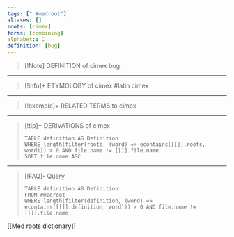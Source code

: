 ```yaml
---
tags: [" #medroot"]
aliases: []
roots: [cimex]
forms: [combining]
alphabet:: C
definition: [bug]
---
```

>[!Note] DEFINITION of cimex
>bug
_____
>[!info]+ ETYMOLOGY of cimex
>#latin cimex
_____
>[!example]+ RELATED TERMS to cimex
>	
_____
>[!tip]+ DERIVATIONS of cimex
>```dataview
>TABLE definition AS Definition 
>WHERE length(filter(roots, (word) => econtains([[]].roots, word))) > 0 AND file.name != [[]].file.name
>SORT file.name ASC
>```
_____
>[!FAQ]- Query
>```dataview
>TABLE definition AS Definition
>FROM #medroot
>WHERE length(filter(definition, (word) => econtains([[]].definition, word))) > 0 AND file.name != [[]].file.name
>```

[[Med roots dictionary]]